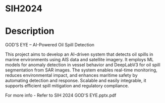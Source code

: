 # SIH2024

# Description

GOD’S EYE – AI-Powered Oil Spill Detection

This project aims to develop an AI-driven system that detects oil spills in marine environments using AIS data and satellite imagery. It employs ML models for anomaly detection in vessel behavior and DeepLabV3 for oil spill segmentation from SAR images. The system enables real-time monitoring, reduces environmental impact, and enhances maritime safety by automating detection and response. Scalable and easily integrable, it supports efficient spill mitigation and regulatory compliance.

For more info - Refer to SIH 2024 GOD'S EYE.pptx.pdf
